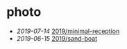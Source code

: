 # photo

- *2019-07-14* [2019/minimal-reception](./2019/minimal-reception)
- *2019-06-15* [2019/sand-boat](./2019/sand-boat)

